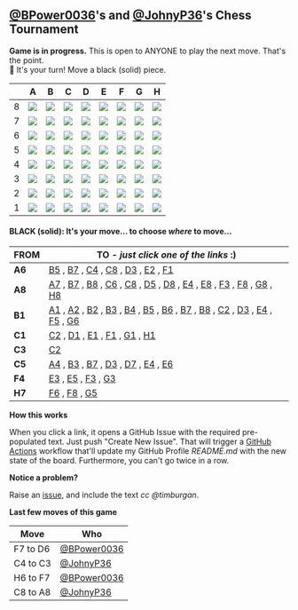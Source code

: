 
## [@BPower0036](https://github.com/BPower0036)'s and [@JohnyP36](https://github.com/JohnyP36)'s Chess Tournament

**Game is in progress.** This is open to ANYONE to play the next move. That's the point. </br>
:wave:  It's your turn! Move a black (solid) piece.

|   | A | B | C | D | E | F | G | H |
| - | - | - | - | - | - | - | - | - |
| 8 | ![](https://raw.githubusercontent.com/BPower0036/chess/master/chess_images/q.png) | ![](https://raw.githubusercontent.com/BPower0036/chess/master/chess_images/blank.png) | ![](https://raw.githubusercontent.com/BPower0036/chess/master/chess_images/blank.png) | ![](https://raw.githubusercontent.com/BPower0036/chess/master/chess_images/blank.png) | ![](https://raw.githubusercontent.com/BPower0036/chess/master/chess_images/blank.png) | ![](https://raw.githubusercontent.com/BPower0036/chess/master/chess_images/blank.png) | ![](https://raw.githubusercontent.com/BPower0036/chess/master/chess_images/blank.png) | ![](https://raw.githubusercontent.com/BPower0036/chess/master/chess_images/blank.png) |
| 7 | ![](https://raw.githubusercontent.com/BPower0036/chess/master/chess_images/blank.png) | ![](https://raw.githubusercontent.com/BPower0036/chess/master/chess_images/blank.png) | ![](https://raw.githubusercontent.com/BPower0036/chess/master/chess_images/blank.png) | ![](https://raw.githubusercontent.com/BPower0036/chess/master/chess_images/blank.png) | ![](https://raw.githubusercontent.com/BPower0036/chess/master/chess_images/blank.png) | ![](https://raw.githubusercontent.com/BPower0036/chess/master/chess_images/blank.png) | ![](https://raw.githubusercontent.com/BPower0036/chess/master/chess_images/blank.png) | ![](https://raw.githubusercontent.com/BPower0036/chess/master/chess_images/n.png) |
| 6 | ![](https://raw.githubusercontent.com/BPower0036/chess/master/chess_images/b.png) | ![](https://raw.githubusercontent.com/BPower0036/chess/master/chess_images/blank.png) | ![](https://raw.githubusercontent.com/BPower0036/chess/master/chess_images/blank.png) | ![](https://raw.githubusercontent.com/BPower0036/chess/master/chess_images/N.png) | ![](https://raw.githubusercontent.com/BPower0036/chess/master/chess_images/blank.png) | ![](https://raw.githubusercontent.com/BPower0036/chess/master/chess_images/blank.png) | ![](https://raw.githubusercontent.com/BPower0036/chess/master/chess_images/blank.png) | ![](https://raw.githubusercontent.com/BPower0036/chess/master/chess_images/blank.png) |
| 5 | ![](https://raw.githubusercontent.com/BPower0036/chess/master/chess_images/blank.png) | ![](https://raw.githubusercontent.com/BPower0036/chess/master/chess_images/blank.png) | ![](https://raw.githubusercontent.com/BPower0036/chess/master/chess_images/n.png) | ![](https://raw.githubusercontent.com/BPower0036/chess/master/chess_images/blank.png) | ![](https://raw.githubusercontent.com/BPower0036/chess/master/chess_images/blank.png) | ![](https://raw.githubusercontent.com/BPower0036/chess/master/chess_images/blank.png) | ![](https://raw.githubusercontent.com/BPower0036/chess/master/chess_images/blank.png) | ![](https://raw.githubusercontent.com/BPower0036/chess/master/chess_images/p.png) |
| 4 | ![](https://raw.githubusercontent.com/BPower0036/chess/master/chess_images/P.png) | ![](https://raw.githubusercontent.com/BPower0036/chess/master/chess_images/blank.png) | ![](https://raw.githubusercontent.com/BPower0036/chess/master/chess_images/blank.png) | ![](https://raw.githubusercontent.com/BPower0036/chess/master/chess_images/blank.png) | ![](https://raw.githubusercontent.com/BPower0036/chess/master/chess_images/blank.png) | ![](https://raw.githubusercontent.com/BPower0036/chess/master/chess_images/k.png) | ![](https://raw.githubusercontent.com/BPower0036/chess/master/chess_images/blank.png) | ![](https://raw.githubusercontent.com/BPower0036/chess/master/chess_images/P.png) |
| 3 | ![](https://raw.githubusercontent.com/BPower0036/chess/master/chess_images/K.png) | ![](https://raw.githubusercontent.com/BPower0036/chess/master/chess_images/blank.png) | ![](https://raw.githubusercontent.com/BPower0036/chess/master/chess_images/p.png) | ![](https://raw.githubusercontent.com/BPower0036/chess/master/chess_images/blank.png) | ![](https://raw.githubusercontent.com/BPower0036/chess/master/chess_images/blank.png) | ![](https://raw.githubusercontent.com/BPower0036/chess/master/chess_images/P.png) | ![](https://raw.githubusercontent.com/BPower0036/chess/master/chess_images/blank.png) | ![](https://raw.githubusercontent.com/BPower0036/chess/master/chess_images/blank.png) |
| 2 | ![](https://raw.githubusercontent.com/BPower0036/chess/master/chess_images/blank.png) | ![](https://raw.githubusercontent.com/BPower0036/chess/master/chess_images/blank.png) | ![](https://raw.githubusercontent.com/BPower0036/chess/master/chess_images/blank.png) | ![](https://raw.githubusercontent.com/BPower0036/chess/master/chess_images/blank.png) | ![](https://raw.githubusercontent.com/BPower0036/chess/master/chess_images/blank.png) | ![](https://raw.githubusercontent.com/BPower0036/chess/master/chess_images/blank.png) | ![](https://raw.githubusercontent.com/BPower0036/chess/master/chess_images/blank.png) | ![](https://raw.githubusercontent.com/BPower0036/chess/master/chess_images/blank.png) |
| 1 | ![](https://raw.githubusercontent.com/BPower0036/chess/master/chess_images/blank.png) | ![](https://raw.githubusercontent.com/BPower0036/chess/master/chess_images/q.png) | ![](https://raw.githubusercontent.com/BPower0036/chess/master/chess_images/r.png) | ![](https://raw.githubusercontent.com/BPower0036/chess/master/chess_images/blank.png) | ![](https://raw.githubusercontent.com/BPower0036/chess/master/chess_images/blank.png) | ![](https://raw.githubusercontent.com/BPower0036/chess/master/chess_images/blank.png) | ![](https://raw.githubusercontent.com/BPower0036/chess/master/chess_images/blank.png) | ![](https://raw.githubusercontent.com/BPower0036/chess/master/chess_images/blank.png) |

#### **BLACK (solid):** It's your move... to choose _where_ to move...

| FROM | TO - _just click one of the links_ :) |
| ---- | -- |
| **A6** | [B5](https://github.com/BPower0036/chess/issues/new?title=chess%7Cmove%7Ca6b5%7C92&body=Just+push+%27Submit+new+issue%27.+You+don%27t+need+to+do+anything+else.) , [B7](https://github.com/BPower0036/chess/issues/new?title=chess%7Cmove%7Ca6b7%7C92&body=Just+push+%27Submit+new+issue%27.+You+don%27t+need+to+do+anything+else.) , [C4](https://github.com/BPower0036/chess/issues/new?title=chess%7Cmove%7Ca6c4%7C92&body=Just+push+%27Submit+new+issue%27.+You+don%27t+need+to+do+anything+else.) , [C8](https://github.com/BPower0036/chess/issues/new?title=chess%7Cmove%7Ca6c8%7C92&body=Just+push+%27Submit+new+issue%27.+You+don%27t+need+to+do+anything+else.) , [D3](https://github.com/BPower0036/chess/issues/new?title=chess%7Cmove%7Ca6d3%7C92&body=Just+push+%27Submit+new+issue%27.+You+don%27t+need+to+do+anything+else.) , [E2](https://github.com/BPower0036/chess/issues/new?title=chess%7Cmove%7Ca6e2%7C92&body=Just+push+%27Submit+new+issue%27.+You+don%27t+need+to+do+anything+else.) , [F1](https://github.com/BPower0036/chess/issues/new?title=chess%7Cmove%7Ca6f1%7C92&body=Just+push+%27Submit+new+issue%27.+You+don%27t+need+to+do+anything+else.) |
| **A8** | [A7](https://github.com/BPower0036/chess/issues/new?title=chess%7Cmove%7Ca8a7%7C92&body=Just+push+%27Submit+new+issue%27.+You+don%27t+need+to+do+anything+else.) , [B7](https://github.com/BPower0036/chess/issues/new?title=chess%7Cmove%7Ca8b7%7C92&body=Just+push+%27Submit+new+issue%27.+You+don%27t+need+to+do+anything+else.) , [B8](https://github.com/BPower0036/chess/issues/new?title=chess%7Cmove%7Ca8b8%7C92&body=Just+push+%27Submit+new+issue%27.+You+don%27t+need+to+do+anything+else.) , [C6](https://github.com/BPower0036/chess/issues/new?title=chess%7Cmove%7Ca8c6%7C92&body=Just+push+%27Submit+new+issue%27.+You+don%27t+need+to+do+anything+else.) , [C8](https://github.com/BPower0036/chess/issues/new?title=chess%7Cmove%7Ca8c8%7C92&body=Just+push+%27Submit+new+issue%27.+You+don%27t+need+to+do+anything+else.) , [D5](https://github.com/BPower0036/chess/issues/new?title=chess%7Cmove%7Ca8d5%7C92&body=Just+push+%27Submit+new+issue%27.+You+don%27t+need+to+do+anything+else.) , [D8](https://github.com/BPower0036/chess/issues/new?title=chess%7Cmove%7Ca8d8%7C92&body=Just+push+%27Submit+new+issue%27.+You+don%27t+need+to+do+anything+else.) , [E4](https://github.com/BPower0036/chess/issues/new?title=chess%7Cmove%7Ca8e4%7C92&body=Just+push+%27Submit+new+issue%27.+You+don%27t+need+to+do+anything+else.) , [E8](https://github.com/BPower0036/chess/issues/new?title=chess%7Cmove%7Ca8e8%7C92&body=Just+push+%27Submit+new+issue%27.+You+don%27t+need+to+do+anything+else.) , [F3](https://github.com/BPower0036/chess/issues/new?title=chess%7Cmove%7Ca8f3%7C92&body=Just+push+%27Submit+new+issue%27.+You+don%27t+need+to+do+anything+else.) , [F8](https://github.com/BPower0036/chess/issues/new?title=chess%7Cmove%7Ca8f8%7C92&body=Just+push+%27Submit+new+issue%27.+You+don%27t+need+to+do+anything+else.) , [G8](https://github.com/BPower0036/chess/issues/new?title=chess%7Cmove%7Ca8g8%7C92&body=Just+push+%27Submit+new+issue%27.+You+don%27t+need+to+do+anything+else.) , [H8](https://github.com/BPower0036/chess/issues/new?title=chess%7Cmove%7Ca8h8%7C92&body=Just+push+%27Submit+new+issue%27.+You+don%27t+need+to+do+anything+else.) |
| **B1** | [A1](https://github.com/BPower0036/chess/issues/new?title=chess%7Cmove%7Cb1a1%7C92&body=Just+push+%27Submit+new+issue%27.+You+don%27t+need+to+do+anything+else.) , [A2](https://github.com/BPower0036/chess/issues/new?title=chess%7Cmove%7Cb1a2%7C92&body=Just+push+%27Submit+new+issue%27.+You+don%27t+need+to+do+anything+else.) , [B2](https://github.com/BPower0036/chess/issues/new?title=chess%7Cmove%7Cb1b2%7C92&body=Just+push+%27Submit+new+issue%27.+You+don%27t+need+to+do+anything+else.) , [B3](https://github.com/BPower0036/chess/issues/new?title=chess%7Cmove%7Cb1b3%7C92&body=Just+push+%27Submit+new+issue%27.+You+don%27t+need+to+do+anything+else.) , [B4](https://github.com/BPower0036/chess/issues/new?title=chess%7Cmove%7Cb1b4%7C92&body=Just+push+%27Submit+new+issue%27.+You+don%27t+need+to+do+anything+else.) , [B5](https://github.com/BPower0036/chess/issues/new?title=chess%7Cmove%7Cb1b5%7C92&body=Just+push+%27Submit+new+issue%27.+You+don%27t+need+to+do+anything+else.) , [B6](https://github.com/BPower0036/chess/issues/new?title=chess%7Cmove%7Cb1b6%7C92&body=Just+push+%27Submit+new+issue%27.+You+don%27t+need+to+do+anything+else.) , [B7](https://github.com/BPower0036/chess/issues/new?title=chess%7Cmove%7Cb1b7%7C92&body=Just+push+%27Submit+new+issue%27.+You+don%27t+need+to+do+anything+else.) , [B8](https://github.com/BPower0036/chess/issues/new?title=chess%7Cmove%7Cb1b8%7C92&body=Just+push+%27Submit+new+issue%27.+You+don%27t+need+to+do+anything+else.) , [C2](https://github.com/BPower0036/chess/issues/new?title=chess%7Cmove%7Cb1c2%7C92&body=Just+push+%27Submit+new+issue%27.+You+don%27t+need+to+do+anything+else.) , [D3](https://github.com/BPower0036/chess/issues/new?title=chess%7Cmove%7Cb1d3%7C92&body=Just+push+%27Submit+new+issue%27.+You+don%27t+need+to+do+anything+else.) , [E4](https://github.com/BPower0036/chess/issues/new?title=chess%7Cmove%7Cb1e4%7C92&body=Just+push+%27Submit+new+issue%27.+You+don%27t+need+to+do+anything+else.) , [F5](https://github.com/BPower0036/chess/issues/new?title=chess%7Cmove%7Cb1f5%7C92&body=Just+push+%27Submit+new+issue%27.+You+don%27t+need+to+do+anything+else.) , [G6](https://github.com/BPower0036/chess/issues/new?title=chess%7Cmove%7Cb1g6%7C92&body=Just+push+%27Submit+new+issue%27.+You+don%27t+need+to+do+anything+else.) |
| **C1** | [C2](https://github.com/BPower0036/chess/issues/new?title=chess%7Cmove%7Cc1c2%7C92&body=Just+push+%27Submit+new+issue%27.+You+don%27t+need+to+do+anything+else.) , [D1](https://github.com/BPower0036/chess/issues/new?title=chess%7Cmove%7Cc1d1%7C92&body=Just+push+%27Submit+new+issue%27.+You+don%27t+need+to+do+anything+else.) , [E1](https://github.com/BPower0036/chess/issues/new?title=chess%7Cmove%7Cc1e1%7C92&body=Just+push+%27Submit+new+issue%27.+You+don%27t+need+to+do+anything+else.) , [F1](https://github.com/BPower0036/chess/issues/new?title=chess%7Cmove%7Cc1f1%7C92&body=Just+push+%27Submit+new+issue%27.+You+don%27t+need+to+do+anything+else.) , [G1](https://github.com/BPower0036/chess/issues/new?title=chess%7Cmove%7Cc1g1%7C92&body=Just+push+%27Submit+new+issue%27.+You+don%27t+need+to+do+anything+else.) , [H1](https://github.com/BPower0036/chess/issues/new?title=chess%7Cmove%7Cc1h1%7C92&body=Just+push+%27Submit+new+issue%27.+You+don%27t+need+to+do+anything+else.) |
| **C3** | [C2](https://github.com/BPower0036/chess/issues/new?title=chess%7Cmove%7Cc3c2%7C92&body=Just+push+%27Submit+new+issue%27.+You+don%27t+need+to+do+anything+else.) |
| **C5** | [A4](https://github.com/BPower0036/chess/issues/new?title=chess%7Cmove%7Cc5a4%7C92&body=Just+push+%27Submit+new+issue%27.+You+don%27t+need+to+do+anything+else.) , [B3](https://github.com/BPower0036/chess/issues/new?title=chess%7Cmove%7Cc5b3%7C92&body=Just+push+%27Submit+new+issue%27.+You+don%27t+need+to+do+anything+else.) , [B7](https://github.com/BPower0036/chess/issues/new?title=chess%7Cmove%7Cc5b7%7C92&body=Just+push+%27Submit+new+issue%27.+You+don%27t+need+to+do+anything+else.) , [D3](https://github.com/BPower0036/chess/issues/new?title=chess%7Cmove%7Cc5d3%7C92&body=Just+push+%27Submit+new+issue%27.+You+don%27t+need+to+do+anything+else.) , [D7](https://github.com/BPower0036/chess/issues/new?title=chess%7Cmove%7Cc5d7%7C92&body=Just+push+%27Submit+new+issue%27.+You+don%27t+need+to+do+anything+else.) , [E4](https://github.com/BPower0036/chess/issues/new?title=chess%7Cmove%7Cc5e4%7C92&body=Just+push+%27Submit+new+issue%27.+You+don%27t+need+to+do+anything+else.) , [E6](https://github.com/BPower0036/chess/issues/new?title=chess%7Cmove%7Cc5e6%7C92&body=Just+push+%27Submit+new+issue%27.+You+don%27t+need+to+do+anything+else.) |
| **F4** | [E3](https://github.com/BPower0036/chess/issues/new?title=chess%7Cmove%7Cf4e3%7C92&body=Just+push+%27Submit+new+issue%27.+You+don%27t+need+to+do+anything+else.) , [E5](https://github.com/BPower0036/chess/issues/new?title=chess%7Cmove%7Cf4e5%7C92&body=Just+push+%27Submit+new+issue%27.+You+don%27t+need+to+do+anything+else.) , [F3](https://github.com/BPower0036/chess/issues/new?title=chess%7Cmove%7Cf4f3%7C92&body=Just+push+%27Submit+new+issue%27.+You+don%27t+need+to+do+anything+else.) , [G3](https://github.com/BPower0036/chess/issues/new?title=chess%7Cmove%7Cf4g3%7C92&body=Just+push+%27Submit+new+issue%27.+You+don%27t+need+to+do+anything+else.) |
| **H7** | [F6](https://github.com/BPower0036/chess/issues/new?title=chess%7Cmove%7Ch7f6%7C92&body=Just+push+%27Submit+new+issue%27.+You+don%27t+need+to+do+anything+else.) , [F8](https://github.com/BPower0036/chess/issues/new?title=chess%7Cmove%7Ch7f8%7C92&body=Just+push+%27Submit+new+issue%27.+You+don%27t+need+to+do+anything+else.) , [G5](https://github.com/BPower0036/chess/issues/new?title=chess%7Cmove%7Ch7g5%7C92&body=Just+push+%27Submit+new+issue%27.+You+don%27t+need+to+do+anything+else.) |

**How this works**

When you click a link, it opens a GitHub Issue with the required pre-populated text. Just push "Create New Issue". That will trigger a [GitHub Actions](https://github.blog/2020-07-03-github-action-hero-casey-lee/#getting-started-with-github-actions) workflow that'll update my GitHub Profile _README.md_ with the new state of the board. Furthermore, you can't go twice in a row. 

**Notice a problem?**

Raise an [issue](https://github.com/BPower0036/chess/issues), and include the text _cc @timburgan_.

**Last few moves of this game**

| Move  | Who |
| ----- | --- |
| F7 to D6 | [@BPower0036](https://github.com/BPower0036) |
| C4 to C3 | [@JohnyP36](https://github.com/JohnyP36) |
| H6 to F7 | [@BPower0036](https://github.com/BPower0036) |
| C8 to A8 | [@JohnyP36](https://github.com/JohnyP36) |
